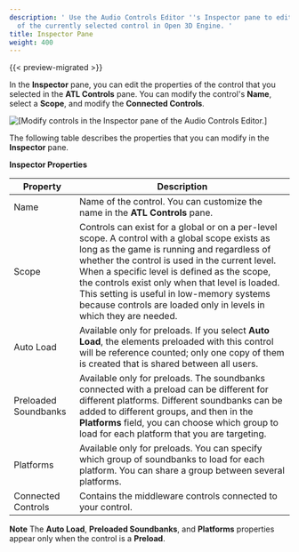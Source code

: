 ```yaml
---
description: ' Use the Audio Controls Editor ''s Inspector pane to edit the properties
  of the currently selected control in Open 3D Engine. '
title: Inspector Pane
weight: 400
---
```


{{< preview-migrated >}}

In the **Inspector** pane, you can edit the properties of the control that you selected in the **ATL Controls** pane\. You can modify the control's **Name**, select a **Scope**, and modify the **Connected Controls**\.

![\[Modify controls in the Inspector pane of the Audio Controls Editor.\]](/images/user-guide/audio/audio-atl-editor-inspector.png)

 The following table describes the properties that you can modify in the **Inspector** pane\.


**Inspector Properties**

| Property | Description |
| --- | --- |
| Name |  Name of the control\. You can customize the name in the **ATL Controls** pane\.   |
| Scope |  Controls can exist for a global or on a per\-level scope\. A control with a global scope exists as long as the game is running and regardless of whether the control is used in the current level\. When a specific level is defined as the scope, the controls exist only when that level is loaded\. This setting is useful in low\-memory systems because controls are loaded only in levels in which they are needed\.  |
| Auto Load |  Available only for preloads\. If you select **Auto Load**, the elements preloaded with this control will be reference counted; only one copy of them is created that is shared between all users\.   |
| Preloaded Soundbanks |  Available only for preloads\. The soundbanks connected with a preload can be different for different platforms\. Different soundbanks can be added to different groups, and then in the **Platforms** field, you can choose which group to load for each platform that you are targeting\.  |
| Platforms |  Available only for preloads\. You can specify which group of soundbanks to load for each platform\. You can share a group between several platforms\.  |
| Connected Controls |  Contains the middleware controls connected to your control\.  |

**Note**
The **Auto Load**, **Preloaded Soundbanks**, and **Platforms** properties appear only when the control is a **Preload**\.